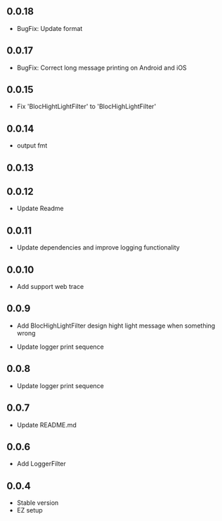 ## 0.0.18
- BugFix: Update format

## 0.0.17
- BugFix: Correct long message printing on Android and iOS

## 0.0.15
- Fix 'BlocHightLightFilter' to 'BlocHighLightFilter'

## 0.0.14
- output  fmt

## 0.0.13
## 0.0.12
- Update Readme

## 0.0.11
- Update dependencies and improve logging functionality

## 0.0.10
- Add support web trace

## 0.0.9
- Add BlocHighLightFilter design hight light message when something wrong 

- Update logger print sequence
## 0.0.8

- Update logger print sequence
## 0.0.7

- Update README.md
## 0.0.6

- Add LoggerFilter
## 0.0.4

- Stable version
- EZ setup
